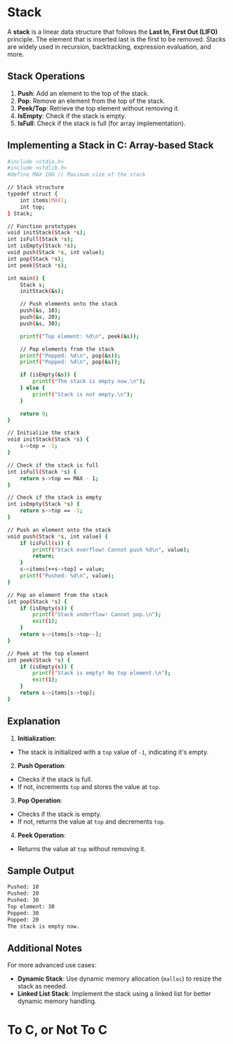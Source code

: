 # Stack

A **stack** is a linear data structure that follows the **Last In, First Out (LIFO)** principle. The element that is inserted last is the first to be removed. Stacks are widely used in recursion, backtracking, expression evaluation, and more.

## Stack Operations

1. **Push**: Add an element to the top of the stack.
2. **Pop**: Remove an element from the top of the stack.
3. **Peek/Top**: Retrieve the top element without removing it.
4. **IsEmpty**: Check if the stack is empty.
5. **IsFull**: Check if the stack is full (for array implementation).

## Implementing a Stack in C: Array-based Stack
```bash
#include <stdio.h>
#include <stdlib.h>
#define MAX 100 // Maximum size of the stack

// Stack structure
typedef struct {
    int items[MAX];
    int top;
} Stack;

// Function prototypes
void initStack(Stack *s);
int isFull(Stack *s);
int isEmpty(Stack *s);
void push(Stack *s, int value);
int pop(Stack *s);
int peek(Stack *s);

int main() {
    Stack s;
    initStack(&s);

    // Push elements onto the stack
    push(&s, 10);
    push(&s, 20);
    push(&s, 30);

    printf("Top element: %d\n", peek(&s));

    // Pop elements from the stack
    printf("Popped: %d\n", pop(&s));
    printf("Popped: %d\n", pop(&s));

    if (isEmpty(&s)) {
        printf("The stack is empty now.\n");
    } else {
        printf("Stack is not empty.\n");
    }

    return 0;
}

// Initialize the stack
void initStack(Stack *s) {
    s->top = -1;
}

// Check if the stack is full
int isFull(Stack *s) {
    return s->top == MAX - 1;
}

// Check if the stack is empty
int isEmpty(Stack *s) {
    return s->top == -1;
}

// Push an element onto the stack
void push(Stack *s, int value) {
    if (isFull(s)) {
        printf("Stack overflow! Cannot push %d\n", value);
        return;
    }
    s->items[++s->top] = value;
    printf("Pushed: %d\n", value);
}

// Pop an element from the stack
int pop(Stack *s) {
    if (isEmpty(s)) {
        printf("Stack underflow! Cannot pop.\n");
        exit(1);
    }
    return s->items[s->top--];
}

// Peek at the top element
int peek(Stack *s) {
    if (isEmpty(s)) {
        printf("Stack is empty! No top element.\n");
        exit(1);
    }
    return s->items[s->top];
}
```

## Explanation

1. **Initialization**:
  - The stack is initialized with a `top` value of `-1`, indicating it's empty.
2. **Push Operation**:
  - Checks if the stack is full.
  - If not, increments `top` and stores the value at `top`.
3. **Pop Operation**:
  - Checks if the stack is empty.
  - If not, returns the value at `top` and decrements `top`.
4. **Peek Operation**:
  - Returns the value at `top` without removing it.

## Sample Output
```bash
Pushed: 10
Pushed: 20
Pushed: 30
Top element: 30
Popped: 30
Popped: 20
The stack is empty now.
```

## Additional Notes

For more advanced use cases:
  - **Dynamic Stack**: Use dynamic memory allocation (`malloc`) to resize the stack as needed.
  - **Linked List Stack**: Implement the stack using a linked list for better dynamic memory handling.

# To C, or Not To C
